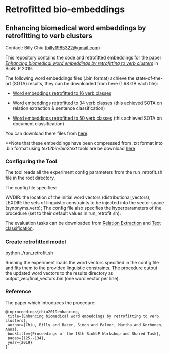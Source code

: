 # Retrofitted bio-embeddings

## Enhancing biomedical word embeddings by retrofitting to verb clusters

Contact: Billy Chiu (billy1985322@gmail.com)

This repository contains the code and retrofitted embeddings for the paper *[Enhancing biomedical word embeddings by retrofitting to verb clusters](https://www.aclweb.org/anthology/W19-5014)* in BioNLP 2019. 

The following word embeddings files (.bin format) achieve the state-of-the-art (SOTA) results, they can be downloaded from here (1.68 GB each file): 

* [Word embeddings retrofitted to 16 verb classes ](https://ndownloader.figshare.com/files/17414963)

* [Word embeddings retrofitted to 34 verb classes](https://ndownloader.figshare.com/files/17414960) (this achieved SOTA on relation extraction & sentence classification)

* [Word embeddings retrofitted to 50 verb classes](https://ndownloader.figshare.com/files/17414957) (this achieved SOTA on document classification)

You can download there files from [here](https://figshare.com/articles/Enhancing_biomedical_word_embeddings_by_retrofitting_to_verb_clusters/9723827).

**Note that these embeddings have been compressed from .txt format into .bin format using *text2bin/bin2text* tools are be download [here](https://github.com/marekrei/convertvec) 

### Configuring the Tool
The tool reads all the experiment config parameters from the run_retrofit.sh file in the root directory.

The config file specifies:

WVDIR: the location of the initial word vectors (distributional_vectors);
LEXDIR: the sets of linguistic constraints to be injected into the vector space (synonyms_verb);
The config file also specifies the hyperparameters of the procedure (set to their default values in run_retrofit.sh).

The evaluation tasks can be downloaded from [Relation Extraction](https://github.com/jbjorne/TEES) and [Text classification](https://github.com/cambridgeltl/multilabel-nn).

### Create retrofitted model
python ./run_retrofit.sh

Running the experiment loads the word vectors specified in the config file and fits them to the provided linguistic constraints. The procedure output the updated word vectors to the results directory as output_vec/final_vectors.bin (one word vector per line).


### Reference
The paper which introduces the procedure:
 ```
@inproceedings{chiu2019enhancing,
  title={Enhancing biomedical word embeddings by retrofitting to verb clusters},
  author={Chiu, Billy and Baker, Simon and Palmer, Martha and Korhonen, Anna},
  booktitle={Proceedings of the 18th BioNLP Workshop and Shared Task},
  pages={125--134},
  year={2019}
}
 ```
